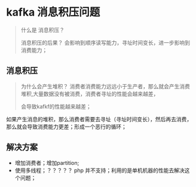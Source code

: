 #  kafka 消息积压问题

>什么是 消息积压？
>
>消息积压的后果？ 会影响到顺序读写能力，寻址时间变长，进一步影响到消费能力；



## 消息积压

> 为什么会产生堆积？
> 消费者消费能力远远小于生产者，那么就会产生消费堆积,大量数据没有被消费，消费者寻址的性能会越来越差，
>
> 会导致kafkf的性能越来越差；

如果产生消息的堆积，那么消费者需要去寻址（寻址时间变长），然后再去消费，那么就会导致消费能力更差；形成一个恶行的循环；



## 解决方案

* 增加消费者；增加partition;
* 使用多线程；？？？？？  php 并不支持；利用的是单机机器的性能去解决这个问题；